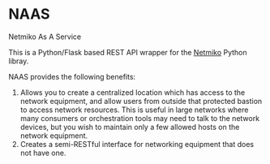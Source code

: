 # NAAS
Netmiko As A Service

This is a Python/Flask based REST API wrapper for the
[Netmiko](https://github.com/ktbyers/netmiko) Python libray.

NAAS provides the following benefits:
1. Allows you to create a centralized location which has access
 to the network equipment, and allow users from outside that protected
 bastion to access network resources. This is useful in large networks
 where many consumers or orchestration tools may need to talk to the
 network devices, but you wish to maintain only a few allowed hosts on
 the network equipment.
2. Creates a semi-RESTful interface for networking equipment that does
 not have one.